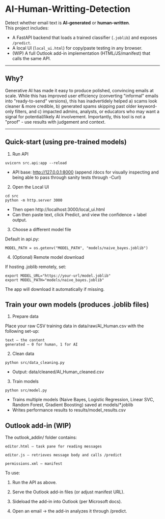 # AI-Human-Writting-Detection

Detect whether email text is **AI-generated** or **human-written**.  
This project includes:
- A FastAPI backend that loads a trained classifier (`.joblib`) and exposes `/predict`.
- A local UI (`local_ui.html`) for copy/paste testing in any browser.
- (WIP) A full Outlook add-in implementation (HTML/JS/manifest) that calls the same API.

---

## Why?

Generative AI has made it easy to produce polished, convincing emails at scale. While this has improved user efficiency (converting "informal" emails into "ready-to-send" versions), this has inadvertidely helped a) scams look cleaner & more credible, b) generated spams skipping past older keyword-only filters, and c) impacted admins, analysts, or educators who may want a signal for potential/likely AI involvement. Importantly, this tool is not a "proof" - use results with judgement and context. 

---

## Quick-start (using pre-trained models)
1. Run API
```
uvicorn src.api:app --reload
```
- API base: http://127.0.0.1:8000 (append /docs for visually inspecting and being able to pass through sanity tests through -Curl)

2. Open the Local UI
```
cd src
python -m http.server 3000
```
- Then open http://localhost:3000/local_ui.html
- Can then paste text, click Predict, and view the confidence + label output.

3. Choose a different model file

Default in api.py:
```
MODEL_PATH = os.getenv("MODEL_PATH", "models/naive_bayes.joblib")
```

4. (Optional) Remote model download

If hosting .joblib remotely, set:
```
export MODEL_URL="https://your-url/model.joblib"
export MODEL_PATH="models/naive_bayes.joblib"
```
The app will download it automatically if missing.

## Train your own models (produces .joblib files)
1. Prepare data

Place your raw CSV training data in data/raw/AI_Human.csv with the following set-up:
```
text – the content
generated – 0 for human, 1 for AI
```

2. Clean data
```
python src/data_cleaning.py
```
- Output: data/cleaned/AI_Human_cleaned.csv

3. Train models
```
python src/model.py
```
- Trains multiple models (Naive Bayes, Logistic Regression, Linear SVC, Random Forest, Gradient Boosting) saved at models/*.joblib
- Writes performance results to results/model_results.csv

## Outlook add-in (WIP)

The outlook_addin/ folder contains:
```
editor.html – task pane for reading messages

editor.js – retrieves message body and calls /predict

permissions.xml – manifest
```

To use:

1. Run the API as above.

2. Serve the Outlook add-in files (or adjust manifest URL).

3. Sideload the add-in into Outlook (per Microsoft docs).

4. Open an email → the add-in analyzes it through /predict.
